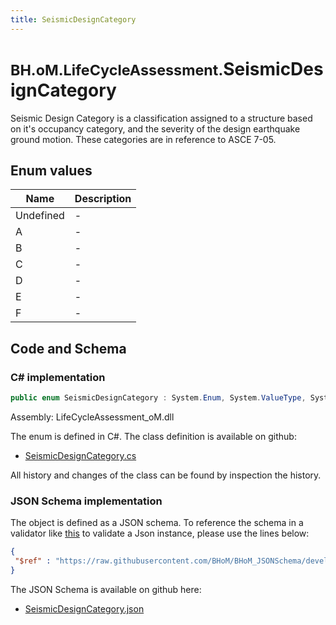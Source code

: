 ```yaml
---
title: SeismicDesignCategory
---
```


# <small>BH.oM.LifeCycleAssessment.</small>**SeismicDesignCategory**

Seismic Design Category is a classification assigned to a structure based on it's occupancy category, and the severity of the design earthquake ground motion. These categories are in reference to ASCE 7-05.

## Enum values

| Name            | Description                                                    |
|-----------------|----------------------------------------------------------------|
| Undefined |  -  |
| A |  -  |
| B |  -  |
| C |  -  |
| D |  -  |
| E |  -  |
| F |  -  |


## Code and Schema

### C# implementation

``` C# title="C#"
public enum SeismicDesignCategory : System.Enum, System.ValueType, System.IComparable, System.ISpanFormattable, System.IFormattable, System.IConvertible
```

Assembly: LifeCycleAssessment_oM.dll

The enum is defined in C#. The class definition is available on github:

- [SeismicDesignCategory.cs](https://github.com/BHoM/BHoM/blob/develop/LifeCycleAssessment_oM/Enums\SeismicDesignCategory.cs)

All history and changes of the class can be found by inspection the history.
### JSON Schema implementation

The object is defined as a JSON schema. To reference the schema in a validator like [this](https://www.jsonschemavalidator.net/) to validate a Json instance, please use the lines below:

``` json title="JSON Schema"
{
 "$ref" : "https://raw.githubusercontent.com/BHoM/BHoM_JSONSchema/develop/LifeCycleAssessment_oM/SeismicDesignCategory.json"
}
```

The JSON Schema is available on github here:

- [SeismicDesignCategory.json](https://github.com/BHoM/BHoM_JSONSchema/blob/develop/LifeCycleAssessment_oM/SeismicDesignCategory.json)
